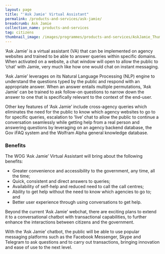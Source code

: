 ```yaml
---
layout: page
title: "'Ask Jamie' Virtual Assistant"
permalink: /products-and-services/ask-jamie/
breadcrumb: Ask Jamie
collection_name: products-and-services
tag: citizens
thumbnail_image: /images/programmes/products-and-services/AskJamie_Thumbnail.jpg
---
```


‘Ask Jamie’ is a virtual assistant (VA) that can be implemented on agency websites and trained to be able to answer queries within specific domains. When activated on a website, a chat window will open to allow the public to ‘chat’ with Jamie, very much like how one would chat on instant messaging.

‘Ask Jamie’ leverages on its Natural Language Processing (NLP) engine to understand the questions typed by the public and respond with an appropriate answer. When an answer entails multiple permutations, ‘Ask Jamie’ can be trained to ask follow-on questions to narrow down the answer to one that is specifically relevant to the context of the end-user.

Other key features of ‘Ask Jamie’ include cross-agency queries which eliminates the need for the public to know which agency websites to go to for specific queries, escalation to ‘live’ chat to allow the public to continue a conversation seamlessly while getting help from a real person and answering questions by leveraging on an agency backend database, the Gov iFAQ system and the Wolfram Alpha general knowledge database.

### **Benefits**

The WOG ‘Ask Jamie’ Virtual Assistant will bring about the following benefits:

* Greater convenience and accessibility to the government, any time, all the time;
* Quick, consistent and direct answers to queries;
* Availability of self-help and reduced need to call the call centres;
* Ability to get help without the need to know which agencies to go to; and
* Better user experience through using conversations to get help.

Beyond the current ‘Ask Jamie’ webchat, there are exciting plans to extend it to a conversational chatbot with transactional capabilities, to further enhance the interactions between citizens and the government. 

With the ‘Ask Jamie’ chatbot, the public will be able to use popular messaging platforms such as the Facebook Messenger, Skype and Telegram to ask questions and to carry out transactions, bringing innovation and ease of use to the next level.
